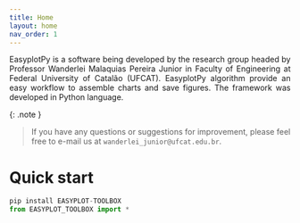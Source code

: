 ```yaml
---
title: Home
layout: home
nav_order: 1
---
```


<p align = "justify">EasyplotPy is a software being developed by the research group headed by Professor Wanderlei Malaquias Pereira Junior in Faculty of Engineering at Federal University of Catalão (UFCAT). EasyplotPy algorithm provide an easy workflow to assemble charts and save figures. The framework was developed in Python language.
</p>

{: .note }
>If you have any questions or suggestions for improvement, please feel free to e-mail us at ```wanderlei_junior@ufcat.edu.br```.

<h1>Quick start</h1>

```python
pip install EASYPLOT-TOOLBOX
from EASYPLOT_TOOLBOX import *
```